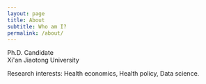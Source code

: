 ```yaml
---
layout: page
title: About
subtitle: Who am I?
permalink: /about/
---
```


Ph.D. Candidate  
Xi'an Jiaotong University

Research interests: Health economics, Health policy, Data science.

